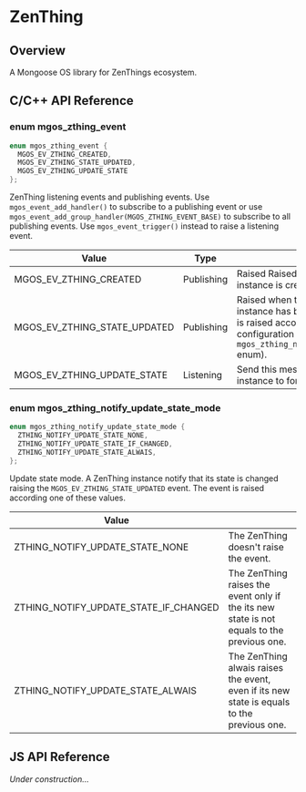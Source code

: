 # ZenThing
## Overview
A Mongoose OS library for ZenThings ecosystem.
## C/C++ API Reference
### enum mgos_zthing_event
```c
enum mgos_zthing_event {
  MGOS_EV_ZTHING_CREATED, 
  MGOS_EV_ZTHING_STATE_UPDATED,
  MGOS_EV_ZTHING_UPDATE_STATE
};
```
ZenThing listening events and publishing events. Use `mgos_event_add_handler()` to subscribe to a publishing event or use `mgos_event_add_group_handler(MGOS_ZTHING_EVENT_BASE)` to subscribe to all publishing events. Use `mgos_event_trigger()` instead to raise a listening event.

|Value|Type||
|--|--|--|
|MGOS_EV_ZTHING_CREATED|Publishing|Raised Raised when a new ZenThing instance is created.|
|MGOS_EV_ZTHING_STATE_UPDATED|Publishing|Raised when the state of a ZenThing instance has been updated. This event is raised according the instance configuration (see the `mgos_zthing_notify_update_state_mode` enum).|
|MGOS_EV_ZTHING_UPDATE_STATE|Listening|Send this message to a Zenthing instance to force it updating its state.|
### enum mgos_zthing_notify_update_state_mode
```c
enum mgos_zthing_notify_update_state_mode {
  ZTHING_NOTIFY_UPDATE_STATE_NONE,
  ZTHING_NOTIFY_UPDATE_STATE_IF_CHANGED,
  ZTHING_NOTIFY_UPDATE_STATE_ALWAIS,
};
```
Update state mode. A ZenThing instance notify that its state is changed raising the `MGOS_EV_ZTHING_STATE_UPDATED` event. The event is raised according one of these values.

|Value||
|--|--|
|ZTHING_NOTIFY_UPDATE_STATE_NONE|The ZenThing doesn't raise the event.|
|ZTHING_NOTIFY_UPDATE_STATE_IF_CHANGED|The ZenThing raises the event only if the its new state is not equals to the previous one.|
|ZTHING_NOTIFY_UPDATE_STATE_ALWAIS|The ZenThing alwais raises the event, even if its new state is equals to the previous one.|
## JS API Reference
*Under construction...*
